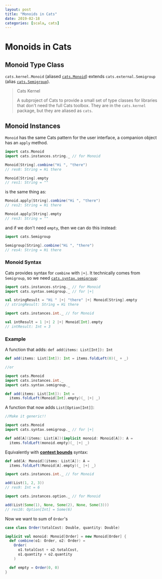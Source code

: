 ```yaml
---
layout: post
title: "Monoids in Cats"
date: 2019-02-18
categories: [scala, cats]
---
```


# Monoids in Cats

## Monoid Type Class

`cats.kernel.Monoid` (aliased [`cats.Monoid`](https://typelevel.org/cats/api/cats/kernel/Monoid.html)) extends `cats.external.Semigroup` (alias [`cats.Semigroup`](https://typelevel.org/cats/api/cats/kernel/Semigroup.html)).

> Cats Kernel
>
> A subproject of Cats to provide a small set of type classes for libraries that don't need the full Cats toolbox. They are in the `cats.kernel` package, but they are aliased as `cats`.

## Monoid Instances

`Monoid` has the same Cats pattern for the user interface, a companion object has an `apply` method.

```scala
import cats.Monoid
import cats.instances.string._ // for Monoid

Monoid[String].combine("Hi ", "there")
// res0: String = Hi there

Monoid[String].empty
// res1: String = ""
```

is the same thing as:

```scala
Monoid.apply[String].combine("Hi ", "there")
// res2: String = Hi there

Monoid.apply[String].empty
// res3: String = ""
```

and if we don't need `empty`, then we can do this instead:

```scala
import cats.Semigroup

Semigroup[String].combine("Hi ", "there")
// res4: String = Hi there
```

### Monoid Syntax

Cats provides syntax for `combine` with `|+|`. It technically comes from `Semigroup`, so we need [`cats.syntax.semigroup`](https://typelevel.org/cats/api/cats/syntax/package$$semigroup$):

```scala
import cats.instances.string._ // for Monoid
import cats.syntax.semigroup._ // for |+|

val stringResult = "Hi " |+| "there" |+| Monoid[String].empty
// stringResult: String = Hi there

import cats.instances.int._ // for Monoid

val intResult = 1 |+| 2 |+| Monoid[Int].empty
// intResult: Int = 3
```

### Example

A function that adds: `def add(items: List[Int]): Int`

```scala
def add(items: List[Int]): Int = items.foldLeft(0)(_ + _)

//or

import cats.Monoid
import cats.instances.int._
import cats.syntax.semigroup._

def add(items: List[Int]): Int =
  items.foldLeft(Monoid[Int].empty)(_ |+| _)
```

A function that now adds `List[Option[Int]]`:

```scala
//Make it generic!!

import cats.Monoid
import cats.syntax.semigroup._ // for |+|

def add[A](items: List[A])(implicit monoid: Monoid[A]): A =
  items.foldLeft(monoid.empty)(_ |+| _)
```

Equivalently with [**context bounds**](https://docs.scala-lang.org/tutorials/FAQ/context-bounds.html) syntax:

```scala
def add[A: Monoid](items: List[A]): A =
  items.foldLeft(Monoid[A].empty)(_ |+| _)
```

```scala
import cats.instances.int._ // for Monoid

add(List(1, 2, 3))
// res9: Int = 6

import cats.instances.option._ // for Monoid

add(List(Some(1), None, Some(2), None, Some(3)))
// res10: Option[Int] = Some(6)
```

Now we want to sum of `Order`'s

```scala
case class Order(totalCost: Double, quantity: Double)
```

```scala
implicit val monoid: Monoid[Order] = new Monoid[Order] {
  def combine(o1: Order, o2: Order) =
    Order(
      o1.totalCost + o2.totalCost,
      o1.quantity + o2.quantity
    )

  def empty = Order(0, 0)
}
```
